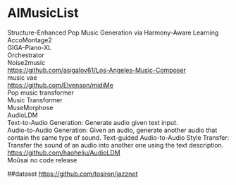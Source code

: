 # AIMusicList
Structure-Enhanced Pop Music Generation via Harmony-Aware Learning  
AccoMontage2  
GIGA-Piano-XL  
Orchestrator  
Noise2music  
https://github.com/asigalov61/Los-Angeles-Music-Composer  
music vae  
https://github.com/Elvenson/midiMe  
Pop music transformer  
Music Transformer  
MuseMorphose  
AudioLDM   
Text-to-Audio Generation: Generate audio given text input.  
Audio-to-Audio Generation: Given an audio, generate another audio that contain the same type of sound.
Text-guided Audio-to-Audio Style Transfer: Transfer the sound of an audio into another one using the text description.  
https://github.com/haoheliu/AudioLDM  
Moûsai  no code release  

##dataset
https://github.com/tosiron/jazznet
